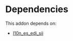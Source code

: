 # Dependencies

This addon depends on:

- [l10n_es_edi_sii](https://github.com/bringout/oca-ocb-l10n_europe/tree/df4e9c04063f84cdc1ffe56f3b52d86963add46e/odoo-bringout-oca-ocb-l10n_es_edi_sii)
